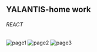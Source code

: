 ## YALANTIS-home work

###### REACT
![page1](https://drive.google.com/uc?export=view&id=1b8JPrATAr4UbA25-NoeGhK9Uss5KlKIg)
![page2](https://drive.google.com/uc?export=view&id=19uIqz2aN5Ky1FcwKiuanIJ8sAttNReWM)
![page3](https://drive.google.com/uc?export=view&id=1hMPoXygmfaQ3Xm6QZNcCP0WnH-Kq5ICI)
